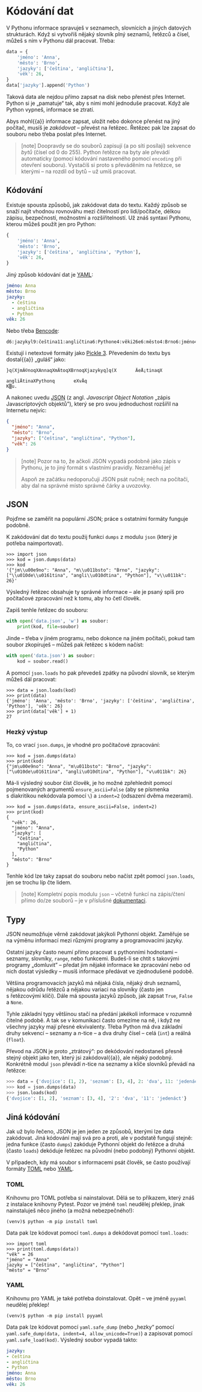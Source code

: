 # Kódování dat

V Pythonu informace spravuješ v seznamech, slovnících a jiných datových
strukturách.
Když si vytvoříš nějaký slovník plný seznamů, řetězců a čísel,
můžeš s ním v Pythonu dál pracovat. Třeba:

```python
data = {
    'jméno': 'Anna',
    'město': 'Brno',
    'jazyky': ['čeština', 'angličtina'],
    'věk': 26,
}
data['jazyky'].append('Python')
```

Taková data ale nejdou přímo zapsat na disk nebo přenést přes Internet.
Python si je „pamatuje“ tak, aby s nimi mohl jednoduše pracovat.
Když ale Python vypneš, informace se ztratí.

Abys mohl{{a}} informace zapsat, uložit nebo dokonce přenést na jiný počítač,
musíš je *zakódovat* – převést na řetězec.
Řetězec pak lze zapsat do souboru nebo třeba poslat přes Internet.

> [note]
> Doopravdy se do souborů zapisují (a po síti posílají)
> sekvence *bytů* (čísel od 0 do 255).
> Python řetězce na byty ale převádí automaticky (pomocí kódování
> nastaveného pomocí `encoding` při otevření souboru).
> Vystačíš si proto s převáděním na řetězce, se kterými – na rozdíl od bytů
> – už umíš pracovat.


## Kódování

Existuje spousta způsobů, jak zakódovat data do textu.
Každý způsob se snaží najít vhodnou rovnováhu mezi
čitelností pro lidi/počítače, délkou zápisu,
bezpečností, možnostmi a rozšiřitelností.
Už znáš syntaxi Pythonu, kterou můžeš použít jen pro Python:

```python
{
    'jméno': 'Anna',
    'město': 'Brno',
    'jazyky': ['čeština', 'angličtina', 'Python'],
    'věk': 26,
}
```

Jiný způsob kódování dat je [YAML](http://www.yaml.org/):

```yaml
jméno: Anna
město: Brno
jazyky:
  - čeština
  - angličtina
  - Python
věk: 26
```

Nebo třeba [Bencode](http://en.wikipedia.org/wiki/Bencode):

```plain
d6:jazykyl9:čeština11:angličtina6:Pythone4:věki26e6:město4:Brno6:jméno4:Annae
```

Existují i netextové formáty jako
[Pickle 3](https://docs.python.org/3/library/pickle.html).
Převedením do textu bys dostal{{a}} „guláš“ jako:

```plain
}q(XjmÃ©noqXAnnaqXmÄtoqXBrnoqXjazykyq]q(X       ÄeÅ¡tinaqX
                                                          angliÄtinaXPythonq       eXvÄq
K▒u.
```

A nakonec uvedu [JSON](http://json.org/)
(z angl. *Javascript Object Notation* „zápis Javascriptových objektů”),
který se pro svou jednoduchost rozšířil na Internetu nejvíc:

```json
{
  "jméno": "Anna",
  "město": "Brno",
  "jazyky": ["čeština", "angličtina", "Python"],
  "věk": 26
}
```

> [note]
> Pozor na to, že ačkoli JSON vypadá podobně jako zápis
> v Pythonu, je to jiný formát s vlastními pravidly.
> Nezaměňuj je!
>
> Aspoň ze začátku nedoporučuji JSON psát ručně;
> nech na počítači, aby dal na správné místo správné
> čárky a uvozovky.


## JSON

Pojďme se zaměřit na populární JSON; práce s ostatními formáty funguje podobně.

K zakódování dat do textu použij funkci `dumps` z modulu `json`
(který je potřeba naimportovat).

```pycon
>>> import json
>>> kod = json.dumps(data)
>>> kod
'{"jm\\u00e9no": "Anna", "m\\u011bsto": "Brno", "jazyky": ["\\u010de\\u0161tina", "angli\\u010dtina", "Python"], "v\\u011bk": 26}'
```

Výsledný řetězec obsahuje ty správné informace – ale je psaný spíš pro
počítačové zpracování než k tomu, aby ho četl člověk.

Zapiš tenhle řetězec do souboru:

```python
with open('data.json', 'w') as soubor:
    print(kod, file=soubor)
```

Jinde – třeba v jiném programu, nebo dokonce na jiném počítači, pokud tam
soubor zkopíruješ – můžeš pak řetězec s kódem načíst:

```python
with open('data.json') as soubor:
    kod = soubor.read()
```

A pomocí `json.loads` ho pak převedeš zpátky na původní slovník,
se kterým můžeš dál pracovat:

```pycon
>>> data = json.loads(kod)
>>> print(data)
{'jméno': 'Anna', 'město': 'Brno', 'jazyky': ['čeština', 'angličtina', 'Python'], 'věk': 26}
>>> print(data['věk'] + 1)
27
```


### Hezký výstup

To, co vrací `json.dumps`, je vhodné pro počítačové zpracování:

```pycon
>>> kod = json.dumps(data)
>>> print(kod)
{"jm\u00e9no": "Anna", "m\u011bsto": "Brno", "jazyky": ["\u010de\u0161tina", "angli\u010dtina", "Python"], "v\u011bk": 26}
```

Má-li výsledný soubor číst člověk, je ho možné zpřehlednit
pomocí pojmenovaných argumentů `ensure_ascii=False`
(aby se písmenka s diakritikou nekódovala pomocí `\`)
a `indent=2` (odsazení dvěma mezerami).

```pycon
>>> kod = json.dumps(data, ensure_ascii=False, indent=2)
>>> print(kod)
{
  "věk": 26,
  "jméno": "Anna",
  "jazyky": [
    "čeština",
    "angličtina",
    "Python"
  ],
  "město": "Brno"
}
```

Tenhle kód lze taky zapsat do souboru nebo načíst zpět pomocí `json.loads`,
jen se trochu líp čte lidem.

> [note]
> Kompletní popis modulu `json` –
> včetně funkcí na zápis/čtení přímo do/ze souborů –
> je v příslušné [dokumentaci](https://docs.python.org/3/library/json.html).


## Typy


JSON neumožňuje věrně zakódovat jakýkoli Pythonní objekt.
Zaměřuje se na výměnu informací mezi různými programy a programovacími jazyky.

Ostatní jazyky často neumí přímo pracovat s pythonními hodnotami – seznamy,
slovníky, `range`, nebo funkcemi.
Budeš-li se chtít s takovými programy „domluvit” –
předat jim nějaké informace ke zpracování
nebo od nich dostat výsledky –
musíš informace předávat ve zjednodušené podobě.

Většina programovacích jazyků má nějaká čísla, nějaký druh seznamů,
nějakou odrůdu řetězců a nějakou variaci na slovníky
(často jen s řetězcovými klíči).
Dále má spousta jazyků způsob, jak zapsat
`True`, `False` a `None`.

Tyhle základní typy většinou stačí na předání
jakékoli informace v rozumně čitelné podobě.
A tak se v komunikaci často omezíme na ně,
i když ne všechny jazyky mají přesné ekvivalenty.
Třeba Python má dva základní druhy sekvencí – seznamy a <var>n</var>-tice – a
dva druhy čísel – celá (`int`) a reálná (`float`).

Převod na JSON je proto „ztrátový“: po dekódování nedostaneš přesně stejný
objekt jako ten, který jsi zakódoval{{a}}, ale nějaký podobný.
Konkrétně modul `json` převádí <var>n</var>-tice na seznamy
a klíče slovníků převádí na řetězce:

```python
>>> data = {'dvojice': (1, 2), 'seznam': [3, 4], 2: 'dva', 11: 'jedenáct'}
>>> kod = json.dumps(data)
>>> json.loads(kod)
{'dvojice': [1, 2], 'seznam': [3, 4], '2': 'dva', '11': 'jedenáct'}
```


## Jiná kódování

Jak už bylo řečeno, JSON je jen jeden ze způsobů, kterými lze data zakódovat.
Jiná kódování mají svá pro a proti, ale v podstatě fungují stejně:
jedna funkce (často `dumps`) zakóduje Pythonní objekt do řetězce a druhá
(často `loads`) dekóduje řetězec na původní (nebo podobný) Pythonní objekt.

V případech, kdy má soubor s informacemi psát člověk,
se často používají formáty [TOML] nebo [YAML].


### TOML

Knihovnu pro TOML potřeba si nainstalovat.
Dělá se to příkazem, který znáš z instalace knihovny Pytest.
Pozor ve jméně `toml` neudělej překlep, jinak nainstaluješ něco jiného
(a možná nebezpečného!):

```console
(venv)$ python -m pip install toml
```

Data pak lze kódovat pomocí `toml.dumps` a dekódovat pomocí `toml.loads`:


```pycon
>>> import toml
>>> print(toml.dumps(data))
"věk" = 26
"jméno" = "Anna"
jazyky = ["čeština", "angličtina", "Python"]
"město" = "Brno"
```


### YAML

Knihovnu pro YAML je také potřeba doinstalovat.
Opět – ve jméně `pyyaml` neudělej překlep!

```console
(venv)$ python -m pip install pyyaml
```

Data pak lze kódovat pomocí `yaml.safe_dump` (nebo „hezky“
pomocí `yaml.safe_dump(data, indent=4, allow_unicode=True)`)
a zapisovat pomocí `yaml.safe_load(kod)`.
Výsledný soubor vypadá takto:

```yaml
jazyky:
- čeština
- angličtina
- Python
jméno: Anna
město: Brno
věk: 26
```


[JSON]: https://www.json.org
[TOML]: https://github.com/toml-lang/toml
[YAML]: https://yaml.org/
